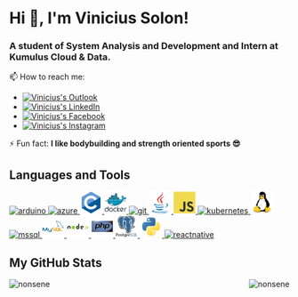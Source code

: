 # Hi 👋, I'm Vinicius Solon!
### A student of System Analysis and Development and Intern at Kumulus Cloud & Data.

📫 How to reach me: 
- [![Vinicius's Outlook](https://img.shields.io/badge/Microsoft_Outlook-0078D4?style=for-the-badge&logo=microsoft-outlook&logoColor=white&link=mailto:vinicius.solonsilva@hotmail.com)](mailto:vinicius.solonsilva@hotmail.com)
- [![Vinicius's LinkedIn](https://img.shields.io/badge/LinkedIn-0077B5?style=for-the-badge&logo=linkedin&logoColor=white)](https://linkedin.com/in/vinicius-solon-silva-978702174)
- [![Vinicius's Facebook](https://img.shields.io/badge/Facebook-1877F2?style=for-the-badge&logo=facebook&logoColor=white)](https://fb.com/vinicius.solonsilva)
- [![Vinicius's Instagram](https://img.shields.io/badge/Instagram-E4405F?style=for-the-badge&logo=instagram&logoColor=white)](https://instagram.com/vinicius.solon)

⚡ Fun fact: **I like bodybuilding and strength oriented sports 😎**





## Languages and Tools
<p align="left"> <a href="https://www.arduino.cc/" target="_blank"> <img src="https://cdn.worldvectorlogo.com/logos/arduino-1.svg" alt="arduino" width="40" height="40"/> </a> <a href="https://azure.microsoft.com/en-in/" target="_blank"> <img src="https://www.vectorlogo.zone/logos/microsoft_azure/microsoft_azure-icon.svg" alt="azure" width="40" height="40"/> </a> <a href="https://www.cprogramming.com/" target="_blank"> <img src="https://raw.githubusercontent.com/devicons/devicon/master/icons/c/c-original.svg" alt="c" width="40" height="40"/> </a> <a href="https://www.docker.com/" target="_blank"> <img src="https://raw.githubusercontent.com/devicons/devicon/master/icons/docker/docker-original-wordmark.svg" alt="docker" width="40" height="40"/> </a> <a href="https://git-scm.com/" target="_blank"> <img src="https://www.vectorlogo.zone/logos/git-scm/git-scm-icon.svg" alt="git" width="40" height="40"/> </a> <a href="https://www.java.com" target="_blank"> <img src="https://raw.githubusercontent.com/devicons/devicon/master/icons/java/java-original.svg" alt="java" width="40" height="40"/> </a> <a href="https://developer.mozilla.org/en-US/docs/Web/JavaScript" target="_blank"> <img src="https://raw.githubusercontent.com/devicons/devicon/master/icons/javascript/javascript-original.svg" alt="javascript" width="40" height="40"/> </a> <a href="https://kubernetes.io" target="_blank"> <img src="https://www.vectorlogo.zone/logos/kubernetes/kubernetes-icon.svg" alt="kubernetes" width="40" height="40"/> </a> <a href="https://www.linux.org/" target="_blank"> <img src="https://raw.githubusercontent.com/devicons/devicon/master/icons/linux/linux-original.svg" alt="linux" width="40" height="40"/> </a> <a href="https://www.microsoft.com/en-us/sql-server" target="_blank"> <img src="https://www.svgrepo.com/show/303229/microsoft-sql-server-logo.svg" alt="mssql" width="40" height="40"/> </a> <a href="https://www.mysql.com/" target="_blank"> <img src="https://raw.githubusercontent.com/devicons/devicon/master/icons/mysql/mysql-original-wordmark.svg" alt="mysql" width="40" height="40"/> </a> <a href="https://nodejs.org" target="_blank"> <img src="https://raw.githubusercontent.com/devicons/devicon/master/icons/nodejs/nodejs-original-wordmark.svg" alt="nodejs" width="40" height="40"/> </a> <a href="https://www.php.net" target="_blank"> <img src="https://raw.githubusercontent.com/devicons/devicon/master/icons/php/php-original.svg" alt="php" width="40" height="40"/> </a> <a href="https://www.postgresql.org" target="_blank"> <img src="https://raw.githubusercontent.com/devicons/devicon/master/icons/postgresql/postgresql-original-wordmark.svg" alt="postgresql" width="40" height="40"/> </a> <a href="https://www.python.org" target="_blank"> <img src="https://raw.githubusercontent.com/devicons/devicon/master/icons/python/python-original.svg" alt="python" width="40" height="40"/> </a> <a href="https://reactnative.dev/" target="_blank"> <img src="https://reactnative.dev/img/header_logo.svg" alt="reactnative" width="40" height="40"/> </a> </p>



## My GitHub Stats

<p align="center"><img align="left" src="https://github-readme-stats.vercel.app/api?username=vinicius-solon-silva&theme=blue-green&show_icons=true" alt="nonsene" /></p>
<p align="center"><img align="right" src="https://github-readme-stats.vercel.app/api/top-langs/?username=vinicius-solon-silva&theme=blue-green" alt="nonsene" /></p>
